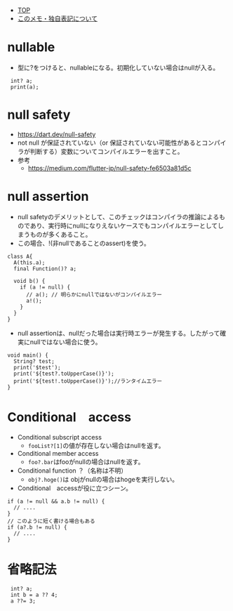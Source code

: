 - [TOP](./README.md)
- [このメモ・独自表記について](../README.md)


# nullable
* 型に?をつけると、nullableになる。初期化していない場合はnullが入る。
```
 int? a;
 print(a);
```

# null safety
* https://dart.dev/null-safety
* not null が保証されていない（or 保証されていない可能性があるとコンパイラが判断する）変数についてコンパイルエラーを出すこと。
* 参考
  * https://medium.com/flutter-jp/null-safety-fe6503a81d5c

# null assertion
* null safetyのデメリットとして、このチェックはコンパイラの推論によるものであり、実行時にnullになりえないケースでもコンパイルエラーとしてしまうものが多くあること。
* この場合、!(非nullであることのassert)を使う。
```
class A{
  A(this.a);
  final Function()? a;
  
  void b() {
    if (a != null) {
      // a(); // 明らかにnullではないがコンパイルエラー
      a!();
    }
  }
}
```
* null assertionは、nullだった場合は実行時エラーが発生する。したがって確実にnullではない場合に使う。
```
void main() {
  String? test;
  print('$test');
  print('${test?.toUpperCase()}');
  print('${test!.toUpperCase()}');//ランタイムエラー
}
```

# Conditional　access
* Conditional subscript access
     * `fooList?[1]`の値が存在しない場合はnullを返す。
* Conditional member access
    * `foo?.bar`はfooがnullの場合はnullを返す。
* Conditional function ？（名称は不明）
  * `obj?.hoge()`は objがnullの場合はhogeを実行しない。
* Conditional　accessが役に立つシーン。
```
if (a != null && a.b != null) {
  // ....
}
// このように短く書ける場合もある
if (a?.b != null) {
  // ....
}
```

# 省略記法
```
 int? a;
 int b = a ?? 4;
 a ??= 3;
```
